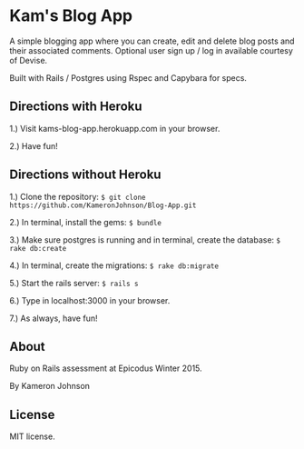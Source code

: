 Kam's Blog App
======

A simple blogging app where you can create, edit and delete blog posts and their associated comments. Optional user sign up / log in available courtesy of Devise.

Built with Rails / Postgres using Rspec and Capybara for specs.

Directions with Heroku
---------

1.) Visit kams-blog-app.herokuapp.com in your browser.

2.) Have fun!


Directions without Heroku
---------

1.) Clone the repository:
`$ git clone https://github.com/KameronJohnson/Blog-App.git`

2.) In terminal, install the gems:
`$ bundle`

3.) Make sure postgres is running and in terminal, create the database:
`$ rake db:create`

4.) In terminal, create the migrations:
`$ rake db:migrate`

5.) Start the rails server:
`$ rails s`

6.) Type in localhost:3000 in your browser.

7.) As always, have fun!

About
-----

Ruby on Rails assessment at Epicodus Winter 2015.

By Kameron Johnson

License
-------

MIT license.
